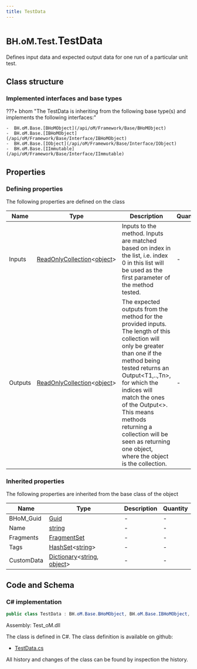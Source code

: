 ```yaml
---
title: TestData
---
```


# <small>BH.oM.Test.</small>**TestData**

Defines input data and expected output data for one run of a particular unit test.

## Class structure

### Implemented interfaces and base types

???+ bhom "The TestData is inheriting from the following base type(s) and implements the following interfaces:"

    -  BH.oM.Base.[BHoMObject](/api/oM/Framework/Base/BHoMObject)
    -  BH.oM.Base.[IBHoMObject](/api/oM/Framework/Base/Interface/IBHoMObject)
    -  BH.oM.Base.[IObject](/api/oM/Framework/Base/Interface/IObject)
    -  BH.oM.Base.[IImmutable](/api/oM/Framework/Base/Interface/IImmutable)


## Properties



### Defining properties

The following properties are defined on the class

| Name             | Type             | Description      | Quantity         |
|------------------|------------------|------------------|------------------|
| Inputs | [ReadOnlyCollection](https://learn.microsoft.com/en-us/dotnet/api/System.Collections.ObjectModel.ReadOnlyCollection-1?view=netstandard-2.0)&lt;[object](https://learn.microsoft.com/en-us/dotnet/api/System.Object?view=netstandard-2.0)&gt; | Inputs to the method. Inputs are matched based on index in the list, i.e. index 0 in this list will be used as the first parameter of the method tested. | - |
| Outputs | [ReadOnlyCollection](https://learn.microsoft.com/en-us/dotnet/api/System.Collections.ObjectModel.ReadOnlyCollection-1?view=netstandard-2.0)&lt;[object](https://learn.microsoft.com/en-us/dotnet/api/System.Object?view=netstandard-2.0)&gt; | The expected outputs from the method for the provided inputs.<br>The length of this collection will only be greater than one if the method being tested returns an Output&lt;T1,..,Tn&gt;, for which the indices will match the ones of the Output&lt;&gt;.<br>This means methods returning a collection will be seen as returning one object, where the object is the collection. | - |


### Inherited properties
The following properties are inherited from the base class of the object

| Name             | Type             | Description      | Quantity         |
|------------------|------------------|------------------|------------------|
| BHoM_Guid | [Guid](https://learn.microsoft.com/en-us/dotnet/api/System.Guid?view=netstandard-2.0) | - | - |
| Name | [string](https://learn.microsoft.com/en-us/dotnet/api/System.String?view=netstandard-2.0) | - | - |
| Fragments | [FragmentSet](/api/oM/Framework/Base/FragmentSet) | - | - |
| Tags | [HashSet](https://learn.microsoft.com/en-us/dotnet/api/System.Collections.Generic.HashSet-1?view=netstandard-2.0)&lt;[string](https://learn.microsoft.com/en-us/dotnet/api/System.String?view=netstandard-2.0)&gt; | - | - |
| CustomData | [Dictionary](https://learn.microsoft.com/en-us/dotnet/api/System.Collections.Generic.Dictionary-2?view=netstandard-2.0)&lt;[string](https://learn.microsoft.com/en-us/dotnet/api/System.String?view=netstandard-2.0), [object](https://learn.microsoft.com/en-us/dotnet/api/System.Object?view=netstandard-2.0)&gt; | - | - |


## Code and Schema

### C# implementation

``` C# title="C#"
public class TestData : BH.oM.Base.BHoMObject, BH.oM.Base.IBHoMObject, BH.oM.Base.IObject, BH.oM.Base.IImmutable
```

Assembly: Test_oM.dll

The class is defined in C#. The class definition is available on github:

- [TestData.cs](https://github.com/BHoM/BHoM/blob/develop/Test_oM/UnitTests\TestData.cs)

All history and changes of the class can be found by inspection the history.
